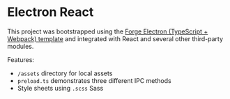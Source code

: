 # Electron React

This project was bootstrapped using the [Forge Electron (TypeScript + Webpack) template](https://www.electronforge.io/templates/typescript-+-webpack-template) and integrated with React and several other third-party modules.

Features:

- `/assets` directory for local assets
- `preload.ts` demonstrates three different IPC methods
- Style sheets using `.scss` Sass

